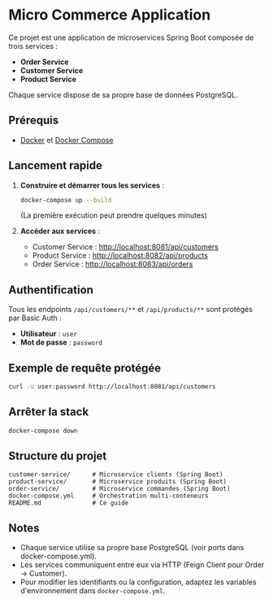 # Micro Commerce Application

Ce projet est une application de microservices Spring Boot composée de trois services :
- **Order Service**
- **Customer Service**
- **Product Service**

Chaque service dispose de sa propre base de données PostgreSQL.

## Prérequis
- [Docker](https://www.docker.com/) et [Docker Compose](https://docs.docker.com/compose/)

## Lancement rapide

1. **Construire et démarrer tous les services** :
   ```bash
   docker-compose up --build
   ```
   (La première exécution peut prendre quelques minutes)

2. **Accéder aux services** :
   - Customer Service : [http://localhost:8081/api/customers](http://localhost:8081/api/customers)
   - Product Service : [http://localhost:8082/api/products](http://localhost:8082/api/products)
   - Order Service : [http://localhost:8083/api/orders](http://localhost:8083/api/orders)

## Authentification
Tous les endpoints `/api/customers/**` et `/api/products/**` sont protégés par Basic Auth :
- **Utilisateur** : `user`
- **Mot de passe** : `password`

## Exemple de requête protégée
```bash
curl -u user:password http://localhost:8081/api/customers
```

## Arrêter la stack
```bash
docker-compose down
```

## Structure du projet
```
customer-service/      # Microservice clients (Spring Boot)
product-service/       # Microservice produits (Spring Boot)
order-service/         # Microservice commandes (Spring Boot)
docker-compose.yml     # Orchestration multi-conteneurs
README.md              # Ce guide
```

## Notes
- Chaque service utilise sa propre base PostgreSQL (voir ports dans docker-compose.yml).
- Les services communiquent entre eux via HTTP (Feign Client pour Order → Customer).
- Pour modifier les identifiants ou la configuration, adaptez les variables d'environnement dans `docker-compose.yml`.
